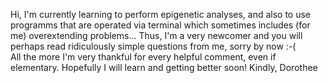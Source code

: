 Hi, 
I'm currently learning to perform epigenetic analyses, and also to use programms that are operated via terminal which sometimes includes (for me) overextending problems...
Thus, I'm a very newcomer and you will perhaps read ridiculously simple questions from me, sorry by now :-(  
All the more I'm very thankful for every helpful comment, even if elementary.
Hopefully I will learn and getting better soon!
Kindly, Dorothee
